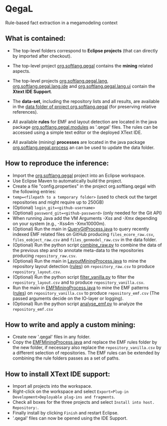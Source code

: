 # QegaL
Rule-based fact extraction in a megamodeling context

## What is contained:
* The top-level folders correspond to **Eclipse projects** (that can directly by imported after checkout).
* The top-level project [org.softlang.qegal](https://github.com/softlang/qegal/tree/master/org.softlang.qegal) contains the **mining** related aspects.
* The top-level projects [org.softlang.qegal.lang](https://github.com/softlang/qegal/tree/master/org.softlang.qegal.lang), [org.softlang.qegal.lang.ide](https://github.com/softlang/qegal/tree/master/org.softlang.qegal.lang.ide) and [org.softlang.qegal.lang.ui](https://github.com/softlang/qegal/tree/master/org.softlang.qegal.lang.ui) contain the **Xtext IDE Support**.

* The **data-set**, including the repository lists and all results, are available in the [data folder of project org.softlang.qegal](https://github.com/softlang/qegal/tree/master/org.softlang.qegal/data) (for preserving relative references).
* All available **rules** for EMF and layout detection are located in the java package [org.softlang.qegal.modules](https://github.com/softlang/qegal/tree/master/org.softlang.qegal/src/main/java/org/softlang/qegal/modules) as '.qegal' files. The rules can be accessed using a simple text editor or the deployed XText IDE.
* All available (mining) **processes** are located in the java package [org.softlang.qegal.process](https://github.com/softlang/qegal/tree/master/org.softlang.qegal/src/main/java/org/softlang/qegal/process) an can be used to update the data folder.

## How to reproduce the inference:
* Import the [org.softlang.qegal](https://github.com/softlang/qegal/tree/master/org.softlang.qegal) project into an Eclipse workspace.
* Use Eclipse Maven to automatically build the project.
* Create a file "config.properties" in the project org.softlang.qegal with the following entries:
* ``temp=<filepath to a temporary folder>`` (used to check out the target repositories and might require up to 250GB)
* (Optional) ``login_git=<github-username>`` 
* (Optional) ``password_git=<github-password>`` (only needed for the Git API)
* When running Java add the VM Arguments *-Xss* and *-Xmx* depending on your system (e.g., -Xss4m -Xmx10000m).
* (Optional) Run the main in [QueryGitProcess.java](https://github.com/softlang/qegal/blob/master/org.softlang.qegal/src/main/java/org/softlang/qegal/process/QueryGitProcess.java) to query recently indexed EMF related files on GitHub producing `files_ecore_raw.csv`, `files_eobject_raw.csv` and `files_genmodel_raw.csv` in the data folder.
* (Optional) Run the python script [combine_raw.py](https://github.com/softlang/qegal/blob/master/org.softlang.qegal/src/main/java/org/softlang/qegal/process/combine_raw.py) to combine the data of the previous step and to annotate meta-data to the repositories producing `repository_raw.csv`.
* (Optional) Run the main in [LayoutMiningProcess.java](https://github.com/softlang/qegal/blob/master/org.softlang.qegal/src/main/java/org/softlang/qegal/process/LayoutMiningProcess.java) to mine the repository layout detection ([rules](https://github.com/softlang/qegal/tree/master/org.softlang.qegal/src/main/java/org/softlang/qegal/modules/layout)) on `repository_raw.csv` to produce `repository_layout.csv`.
* (Optional) Run the python script [filter_vanilla.py](https://github.com/softlang/qegal/blob/master/org.softlang.qegal/src/main/java/org/softlang/qegal/process/filter_vanilla.py) to filter the `repository_layout.csv` and to produce `repository_vanilla.csv`.
* Run the main in [EMFMiningProcess.java](https://github.com/softlang/qegal/blob/master/org.softlang.qegal/src/main/java/org/softlang/qegal/process/EMFMiningProcess.java) to mine the EMF patterns ([rules](https://github.com/softlang/qegal/tree/master/org.softlang.qegal/src/main/java/org/softlang/qegal/modules/emf)) on `repository_vanilla.csv` to produce `repository_emf.csv` (The passed arguments decide on the IO-layer or logging).
* (Optional) Run the python script [analyse_emf.py](https://github.com/softlang/qegal/blob/master/org.softlang.qegal/src/main/java/org/softlang/qegal/process/analyse_emf.py) to analyze the `repository_emf.csv`

## How to write and apply a custom mining:
* Create new '.qegal' files in any folder.
* Copy the [EMFMiningProcess.java](https://github.com/softlang/qegal/blob/master/org.softlang.qegal/src/main/java/org/softlang/qegal/process/EMFMiningProcess.java) and replace the EMF rules folder by the new folder, if necessary also replace the `repository_vanilla.csv` by a different selection of repositories. The EMF rules can be extended by combining the rule folders passes as a set of paths.

## How to install XText IDE support:
* Import all projects into the workspace.
* Right-click on the workspace and select ``Export>Plug-in Development>Deployable plug-ins and fragments``.
* Check all boxes for the three projects and select ``Install into host. Repository:``.
* Finally install by clicking ``Finish`` and restart Eclipse.
* '.qegal' files can now be opened using the IDE Support.
